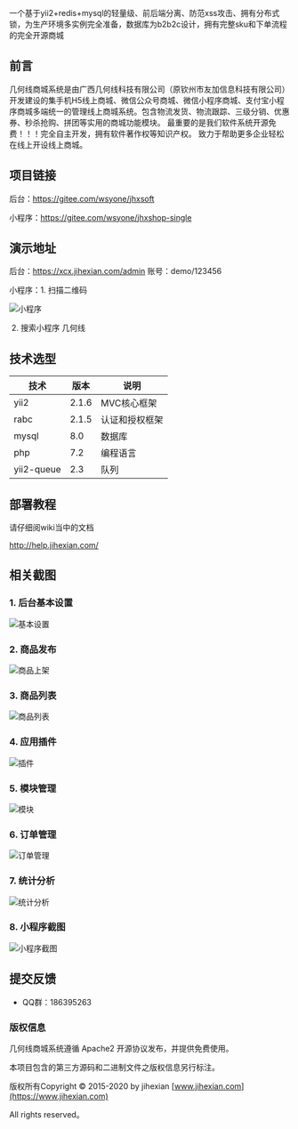 一个基于yii2+redis+mysql的轻量级、前后端分离、防范xss攻击、拥有分布式锁，为生产环境多实例完全准备，数据库为b2b2c设计，拥有完整sku和下单流程的完全开源商城

## 前言

几何线商城系统是由广西几何线科技有限公司（原钦州市友加信息科技有限公司）开发建设的集手机H5线上商城、微信公众号商城、微信小程序商城、支付宝小程序商城多端统一的管理线上商城系统。包含物流发货、物流跟踪、三级分销、优惠券、秒杀抢购、拼团等实用的商城功能模块。 最重要的是我们软件系统开源免费！！！完全自主开发，拥有软件著作权等知识产权。 致力于帮助更多企业轻松在线上开设线上商城。 

## 项目链接
后台：https://gitee.com/wsyone/jhxsoft

小程序：https://gitee.com/wsyone/jhxshop-single

## 演示地址

 
后台：<https://xcx.jihexian.com/admin>  账号：demo/123456

小程序：1. 扫描二维码

![小程序](https://gitee.com/wsyone/dashboard/attach_files/405331/download)

​		2. 搜索小程序 几何线

## 技术选型

| 技术                    | 版本   | 说明                                    
| ---------------------- | ------ | --------------------------------------- 
| yii2                   | 2.1.6  | MVC核心框架                              
| rabc                   | 2.1.5  | 认证和授权框架                           
| mysql                  | 8.0    | 数据库                                   
| php                    | 7.2    | 编程语言                              
| yii2-queue             | 2.3    | 队列                                 




## 部署教程

请仔细阅wiki当中的文档

http://help.jihexian.com/

## 相关截图


### 1. 后台基本设置

![基本设置](https://gitee.com/wsyone/dashboard/attach_files/405335/download)

### 2. 商品发布

![商品上架](https://gitee.com/wsyone/dashboard/attach_files/405336/download)

### 3. 商品列表

![商品列表](https://gitee.com/wsyone/dashboard/attach_files/405337/download)

### 4. 应用插件

![插件](https://gitee.com/wsyone/dashboard/attach_files/405338/download)

### 5. 模块管理

![模块](https://gitee.com/wsyone/dashboard/attach_files/405339/download)

### 6. 订单管理

![订单管理](https://gitee.com/wsyone/dashboard/attach_files/405343/download)

### 7. 统计分析

![统计分析](https://gitee.com/wsyone/dashboard/attach_files/405344/download)

### 8. 小程序截图

![小程序截图](https://gitee.com/wsyone/dashboard/attach_files/405356/download "小程序截图")



## 提交反馈

- QQ群：186395263


### 版权信息

几何线商城系统遵循 Apache2 开源协议发布，并提供免费使用。

本项目包含的第三方源码和二进制文件之版权信息另行标注。

版权所有Copyright © 2015-2020 by jihexian [www.jihexian.com](https://www.jihexian.com)

All rights reserved。
